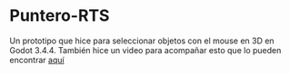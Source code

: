 # Puntero-RTS
Un prototipo que hice para seleccionar objetos con el mouse en 3D en Godot 3.4.4. También hice un video para acompañar esto que lo pueden encontrar [aquí](https://youtu.be/qo-66ZDKJ08)